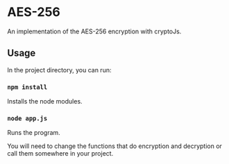 # AES-256
An implementation of the AES-256 encryption with cryptoJs.

## Usage

In the project directory, you can run:
###  `npm install`
Installs the node modules.

### `node app.js`
Runs the program.

You will need to change the functions that do encryption and decryption or call them somewhere in your project.
